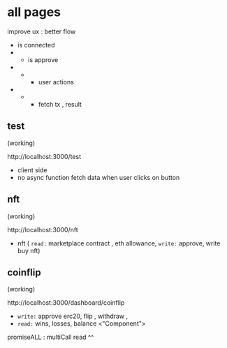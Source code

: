 # all pages

improve ux : better flow

- is connected
- - is approve
- - - user actions
- - - fetch tx , result

## test

(working)

http://localhost:3000/test

- client side
- no async function
  fetch data when user clicks on button

## nft

(working)

http://localhost:3000/nft

- nft ( `read:` marketplace contract , eth allowance, `write:` approve, write buy nft)

## coinflip

(working)

http://localhost:3000/dashboard/coinflip

- `write:` approve erc20, flip , withdraw ,
- `read:` wins, losses, balance <"Component">

promiseALL : multiCall read ^^
